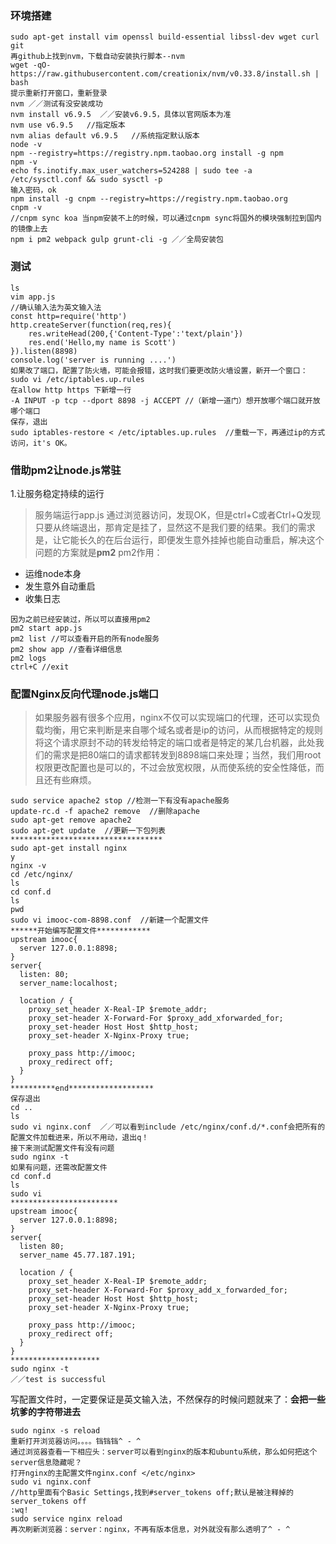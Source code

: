 ### 环境搭建
```
sudo apt-get install vim openssl build-essential libssl-dev wget curl git 
再github上找到nvm，下载自动安装执行脚本--nvm
wget -qO- https://raw.githubusercontent.com/creationix/nvm/v0.33.8/install.sh | bash
提示重新打开窗口，重新登录
nvm ／／测试有没安装成功
nvm install v6.9.5  ／／安装v6.9.5，具体以官网版本为准
nvm use v6.9.5   //指定版本
nvm alias default v6.9.5   //系统指定默认版本
node -v
npm --registry=https://registry.npm.taobao.org install -g npm 
npm -v
echo fs.inotify.max_user_watchers=524288 | sudo tee -a /etc/sysctl.conf && sudo sysctl -p
输入密码，ok
npm install -g cnpm --registry=https://registry.npm.taobao.org
cnpm -v
//cnpm sync koa 当npm安装不上的时候，可以通过cnpm sync将国外的模块强制拉到国内的镜像上去
npm i pm2 webpack gulp grunt-cli -g ／／全局安装包
```
### 测试
```
ls
vim app.js
//确认输入法为英文输入法
const http=require('http')
http.createServer(function(req,res){
	res.writeHead(200,{'Content-Type':'text/plain'})
	res.end('Hello,my name is Scott')
}).listen(8898)
console.log('server is running ....')
如果改了端口，配置了防火墙，可能会报错，这时我们要更改防火墙设置，新开一个窗口：
sudo vi /etc/iptables.up.rules
在allow http https 下新增一行
-A INPUT -p tcp --dport 8898 -j ACCEPT //（新增一道门）想开放哪个端口就开放哪个端口
保存，退出
sudo iptables-restore < /etc/iptables.up.rules  //重载一下，再通过ip的方式访问，it's OK。 
```
### 借助pm2让node.js常驻
1.让服务稳定持续的运行 <br>
> 服务端运行app.js 通过浏览器访问，发现OK，但是ctrl+C或者Ctrl+Q发现只要从终端退出，那肯定是挂了，显然这不是我们要的结果。我们的需求是，让它能长久的在后台运行，即便发生意外挂掉也能自动重启，解决这个问题的方案就是**pm2**
pm2作用：
- 运维node本身
- 发生意外自动重启
- 收集日志
```
因为之前已经安装过，所以可以直接用pm2
pm2 start app.js
pm2 list //可以查看开启的所有node服务
pm2 show app //查看详细信息
pm2 logs 
ctrl+C //exit

```
### 配置Nginx反向代理node.js端口
> 如果服务器有很多个应用，nginx不仅可以实现端口的代理，还可以实现负载均衡，用它来判断是来自哪个域名或者是ip的访问，从而根据特定的规则将这个请求原封不动的转发给特定的端口或者是特定的某几台机器，此处我们的需求是把80端口的请求都转发到8898端口来处理；当然，我们用root权限更改配置也是可以的，不过会放宽权限，从而使系统的安全性降低，而且还有些麻烦。
```
sudo service apache2 stop //检测一下有没有apache服务
update-rc.d -f apache2 remove  //删除apache
sudo apt-get remove apache2
sudo apt-get update  //更新一下包列表
**********************************
sudo apt-get install nginx
y
nginx -v
cd /etc/nginx/
ls
cd conf.d
ls
pwd
sudo vi imooc-com-8898.conf  //新建一个配置文件
******开始编写配置文件************
upstream imooc{
  server 127.0.0.1:8898;
}
server{
  listen: 80;
  server_name:localhost;
  
  location / {
    proxy_set_header X-Real-IP $remote_addr;
    proxy_set-header X-Forward-For $proxy_add_xforwarded_for;
    proxy_set-header Host Host $http_host;
    proxy_set-header X-Nginx-Proxy true;
    
    proxy_pass http://imooc;
    proxy_redirect off;
  }
}
**********end*******************
保存退出
cd ..
ls
sudo vi nginx.conf  ／／可以看到include /etc/nginx/conf.d/*.conf会把所有的配置文件加载进来，所以不用动，退出q！
接下来测试配置文件有没有问题
sudo nginx -t
如果有问题，还需改配置文件
cd conf.d
ls
sudo vi
************************
upstream imooc{
  server 127.0.0.1:8898;
}
server{
  listen 80;
  server_name 45.77.187.191;
  
  location / {
    proxy_set_header X-Real-IP $remote_addr;
    proxy_set-header X-Forward-For $proxy_add_x_forwarded_for;
    proxy_set-header Host Host $http_host;
    proxy_set-header X-Nginx-Proxy true;
    
    proxy_pass http://imooc;
    proxy_redirect off;
  }
}
********************
sudo nginx -t
／／test is successful
```
写配置文件时，一定要保证是英文输入法，不然保存的时候问题就来了：**会把一些坑爹的字符带进去**
```
sudo nginx -s reload
重新打开浏览器访问。。。。铛铛铛^ - ^
通过浏览器查看一下相应头：server可以看到nginx的版本和ubuntu系统，那么如何把这个server信息隐藏呢？
打开nginx的主配置文件nginx.conf </etc/nginx>
sudo vi nginx.conf
//http里面有个Basic Settings,找到#server_tokens off;默认是被注释掉的
server_tokens off
:wq!
sudo service nginx reload
再次刷新浏览器：server：nginx，不再有版本信息，对外就没有那么透明了^ - ^
```




